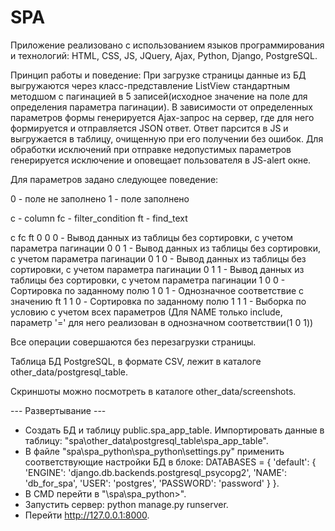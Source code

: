 # SPA

Приложение реализовано с использованием языков программирования и технологий: HTML, CSS, JS, JQuery, Ajax, Python, Django, PostgreSQL.

Принцип работы и поведение:
При загрузке страницы данные из БД выгружаются через класс-представление ListView стандартным методшом с пагинацией в 5 записей(исходное значение на поле для определения параметра пагинации).
В зависимости от определенных параметров формы генерируется Ajax-запрос на сервер, где для него формируется и отправляется JSON ответ.
Ответ парсится в JS и выгружается в таблицу, очищенную при его получении без ошибок.
Для обработки исключений при отправке недопустимых параметров генерируется исключение и оповещает пользователя в JS-alert окне.

Для параметров задано следующее поведение:

0 - поле не заполнено
1 - поле заполнено

c - column
fc - filter_condition
ft - find_text

c  fc ft
0  0  0 - Вывод данных из таблицы без сортировки, с учетом параметра пагинации
0  0  1 - Вывод данных из таблицы без сортировки, с учетом параметра пагинации
0  1  0 - Вывод данных из таблицы без сортировки, с учетом параметра пагинации
0  1  1 - Вывод данных из таблицы без сортировки, с учетом параметра пагинации
1  0  0 - Сортировка по заданному полю
1  0  1 - Однозначное соответствие c значению ft
1  1  0 - Сортировка по заданному полю
1  1  1 - Выборка по условию с учетом всех параметров (Для NAME только include, параметр '=' для него реализован в однозначном соответствии(1 0 1))

Все операции совершаются без перезагрузки страницы.

Таблица БД PostgreSQL, в формате CSV, лежит в каталоге other_data/postgresql_table.

Скриншоты можно посмотреть в каталоге other_data/screenshots.

--- Развертывание ---
* Создать БД и таблицу public.spa_app_table. Импортировать данные в таблицу: "spa\other_data\postgresql_table\spa_app_table".
* В файле "spa\spa_python\spa_python\settings.py" применить соответствующие настройки БД в блоке:
DATABASES = {
   'default': {
        'ENGINE': 'django.db.backends.postgresql_psycopg2',
        'NAME': 'db_for_spa',
        'USER': 'postgres',
        'PASSWORD': 'password'
    }
}.
* В CMD перейти в "\spa\spa_python>".
* Запустить сервер: python manage.py runserver.
* Перейти http://127.0.0.1:8000.
